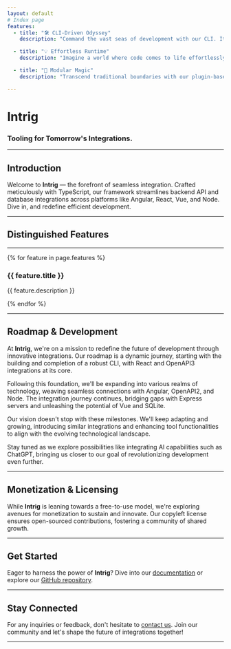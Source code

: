 ```yaml
---
layout: default
# Index page
features:
  - title: "🛠️ CLI-Driven Odyssey"
    description: "Command the vast seas of development with our CLI. It's not just a tool—it's your captain, guiding you through meta-level tasks, code generation, and initialization with confidence and precision."

  - title: "💡 Effortless Runtime"
    description: "Imagine a world where code comes to life effortlessly. With Intrig's runtime utilities, ensure deployments are smooth, efficient, and absolutely poetic."

  - title: "🔌 Modular Magic"
    description: "Transcend traditional boundaries with our plugin-based system. Tailored functionalities for distinct technologies await. From the wonders of OpenAPI3 to the enchantments of React Hooks, harness the power of adaptability."

---
```


# Intrig
### Tooling for Tomorrow's Integrations.

---

## Introduction

Welcome to **Intrig** — the forefront of seamless integration. Crafted meticulously with TypeScript, our framework streamlines backend API and database integrations across platforms like Angular, React, Vue, and Node. Dive in, and redefine efficient development.

---

## **Distinguished Features**

---

<div class="features-row">
  {% for feature in page.features %}
    <div class="feature-column">
        <h3>{{ feature.title }}</h3>
        <p>{{ feature.description }}</p>
    </div>
  {% endfor %}
</div>

---

## Roadmap & Development

At **Intrig**, we're on a mission to redefine the future of development through innovative integrations. Our roadmap is a dynamic journey, starting with the building and completion of a robust CLI, with React and OpenAPI3 integrations at its core.

Following this foundation, we'll be expanding into various realms of technology, weaving seamless connections with Angular, OpenAPI2, and Node. The integration journey continues, bridging gaps with Express servers and unleashing the potential of Vue and SQLite.

Our vision doesn't stop with these milestones. We'll keep adapting and growing, introducing similar integrations and enhancing tool functionalities to align with the evolving technological landscape.

Stay tuned as we explore possibilities like integrating AI capabilities such as ChatGPT, bringing us closer to our goal of revolutionizing development even further.

---


## Monetization & Licensing

While **Intrig** is leaning towards a free-to-use model, we're exploring avenues for monetization to sustain and innovate. Our copyleft license ensures open-sourced contributions, fostering a community of shared growth.

---

## Get Started

Eager to harness the power of **Intrig**? Dive into our [documentation](#link-to-docs) or explore our [GitHub repository](https://github.com/tiranuom/intrig).

---

## Stay Connected

For any inquiries or feedback, don't hesitate to [contact us](#link-to-contact-page). Join our community and let's shape the future of integrations together!

---

